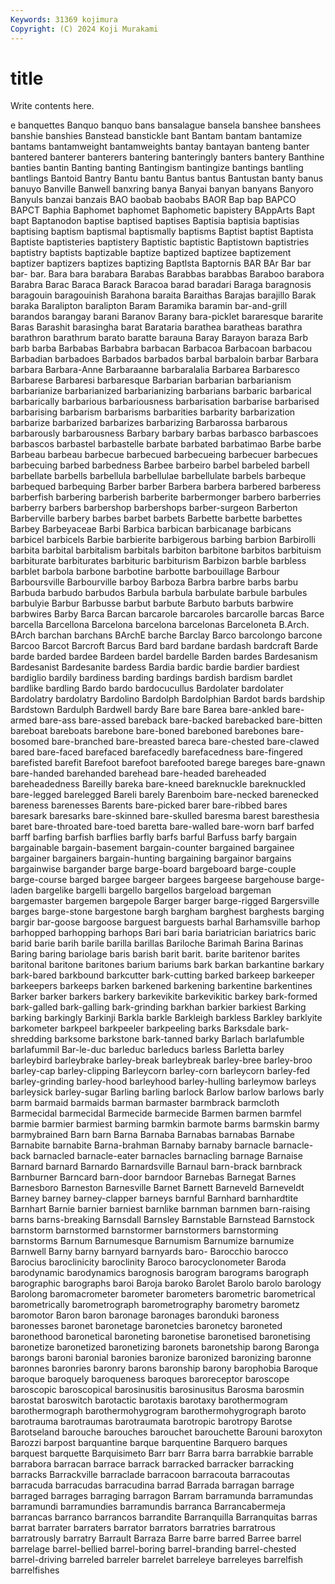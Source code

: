 ```yaml
---
Keywords: 31369 kojimura
Copyright: (C) 2024 Koji Murakami
---
```


# title

Write contents here.



e banquettes Banquo banquo bans bansalague bansela
banshee banshees banshie banshies Banstead banstickle bant Bantam bantam bantamize
bantams bantamweight bantamweights bantay bantayan banteng banter bantered banterer banterers
bantering banteringly banters bantery Banthine banties bantin Banting banting Bantingism
bantingize bantings bantling bantlings Bantoid Bantry Bantu bantu Bantus bantus
Bantustan banty banus banuyo Banville Banwell banxring banya Banyai banyan
banyans Banyoro Banyuls banzai banzais BAO baobab baobabs BAOR Bap
bap BAPCO BAPCT Baphia Baphomet baphomet Baphometic bapistery BAppArts Bapt
bapt Baptanodon baptise baptised baptises Baptisia baptisia baptisias baptising baptism
baptismal baptismally baptisms Baptist baptist Baptista Baptiste baptisteries baptistery Baptistic
baptistic Baptistown baptistries baptistry baptists baptizable baptize baptized baptizee baptizement
baptizer baptizers baptizes baptizing Baptlsta Baptornis BAR BAr Bar bar
bar- bar. Bara bara barabara Barabas Barabbas barabbas Baraboo barabora
Barabra Barac Baraca Barack Baracoa barad baradari Baraga baragnosis baragouin
baragouinish Barahona baraita Baraithas Barajas barajillo Barak baraka Baralipton baralipton
Baram Baramika baramin bar-and-grill barandos barangay barani Baranov Barany bara-picklet
bararesque bararite Baras Barashit barasingha barat Barataria barathea baratheas barathra
barathron barathrum barato baratte barauna Baray Barayon baraza Barb barb
barba Barbabas Barbabra barbacan Barbacoa Barbacoan barbacou Barbadian barbadoes Barbados
barbados barbal barbaloin barbar Barbara barbara Barbara-Anne Barbaraanne barbaralalia Barbarea
Barbaresco Barbarese Barbaresi barbaresque Barbarian barbarian barbarianism barbarianize barbarianized barbarianizing
barbarians barbaric barbarical barbarically barbarious barbariousness barbarisation barbarise barbarised barbarising
barbarism barbarisms barbarities barbarity barbarization barbarize barbarized barbarizes barbarizing Barbarossa
barbarous barbarously barbarousness Barbary barbary barbas barbasco barbascoes barbascos barbastel
barbastelle barbate barbated barbatimao Barbe barbe Barbeau barbeau barbecue barbecued
barbecueing barbecuer barbecues barbecuing barbed barbedness Barbee barbeiro barbel barbeled
barbell barbellate barbells barbellula barbellulae barbellulate barbels barbeque barbequed barbequing
Barber barber Barbera barbera barbered barberess barberfish barbering barberish barberite
barbermonger barbero barberries barberry barbers barbershop barbershops barber-surgeon Barberton Barberville
barbery barbes barbet barbets Barbette barbette barbettes Barbey Barbeyaceae Barbi
Barbica barbican barbicanage barbicans barbicel barbicels Barbie barbierite barbigerous barbing
barbion Barbirolli barbita barbital barbitalism barbitals barbiton barbitone barbitos barbituism
barbiturate barbiturates barbituric barbiturism Barbizon barble barbless barblet barbola barbone
barbotine barbotte barbouillage Barbour Barboursville Barbourville barboy Barboza Barbra barbre
barbs barbu Barbuda barbudo barbudos Barbula barbula barbulate barbule barbules
barbulyie Barbur Barbusse barbut barbute Barbuto barbuts barbwire barbwires Barby
Barca Barcan barcarole barcaroles barcarolle barcas Barce barcella Barcellona Barcelona
barcelona barcelonas Barceloneta B.Arch. BArch barchan barchans BArchE barche Barclay
Barco barcolongo barcone Barcoo Barcot Barcroft Barcus Bard bard bardane
bardash bardcraft Barde barde barded bardee Bardeen bardel bardelle Barden
bardes Bardesanism Bardesanist Bardesanite bardess Bardia bardic bardie bardier bardiest
bardiglio bardily bardiness barding bardings bardish bardism bardlet bardlike bardling
Bardo bardo bardocucullus Bardolater bardolater Bardolatry bardolatry Bardolino Bardolph Bardolphian
Bardot bards bardship Bardstown Bardulph Bardwell bardy Bare bare Barea
bare-ankled bare-armed bare-ass bare-assed bareback bare-backed barebacked bare-bitten bareboat bareboats
barebone bare-boned bareboned barebones bare-bosomed bare-branched bare-breasted bareca bare-chested bare-clawed
bared bare-faced barefaced barefacedly barefacedness bare-fingered barefisted barefit Barefoot barefoot
barefooted barege bareges bare-gnawn bare-handed barehanded barehead bare-headed bareheaded bareheadedness
Bareilly bareka bare-kneed bareknuckle bareknuckled bare-legged barelegged Bareli barely Barenboim
bare-necked barenecked bareness barenesses Barents bare-picked barer bare-ribbed bares baresark
baresarks bare-skinned bare-skulled baresma barest baresthesia baret bare-throated bare-toed baretta
bare-walled bare-worn barf barfed barff barfing barfish barflies barfly barfs
barful Barfuss barfy bargain bargainable bargain-basement bargain-counter bargained bargainee bargainer
bargainers bargain-hunting bargaining bargainor bargains bargainwise bargander barge barge-board bargeboard
barge-couple barge-course barged bargee bargeer bargees bargeese bargehouse barge-laden bargelike
bargelli bargello bargellos bargeload bargeman bargemaster bargemen bargepole Barger barger
barge-rigged Bargersville barges barge-stone bargestone bargh bargham barghest barghests barging
bargir bar-goose bargoose barguest barguests barhal Barhamsville barhop barhopped barhopping
barhops Bari bari baria bariatrician bariatrics baric barid barie barih
barile barilla barillas Bariloche Barimah Barina Barinas Baring baring bariolage
baris barish barit barit. barite baritenor barites baritonal baritone baritones
barium bariums bark barkan barkantine barkary bark-bared barkbound barkcutter bark-cutting
barked barkeep barkeeper barkeepers barkeeps barken barkened barkening barkentine barkentines
Barker barker barkers barkery barkevikite barkevikitic barkey bark-formed bark-galled bark-galling
bark-grinding barkhan barkier barkiest Barking barking barkingly Barkinji Barkla barkle
Barkleigh barkless Barkley barklyite barkometer barkpeel barkpeeler barkpeeling barks Barksdale
bark-shredding barksome barkstone bark-tanned barky Barlach barlafumble barlafummil Bar-le-duc barleduc
barleducs barless Barletta barley barleybird barleybrake barley-break barleybreak barley-bree barley-broo
barley-cap barley-clipping Barleycorn barley-corn barleycorn barley-fed barley-grinding barley-hood barleyhood barley-hulling
barleymow barleys barleysick barley-sugar Barling barling barlock Barlow barlow barlows
barly barm barmaid barmaids barman barmaster barmbrack barmcloth Barmecidal barmecidal
Barmecide barmecide Barmen barmen barmfel barmie barmier barmiest barming barmkin
barmote barms barmskin barmy barmybrained Barn barn Barna Barnaba Barnabas
barnabas Barnabe Barnabite barnabite Barna-brahman Barnaby barnaby barnacle barnacle-back barnacled
barnacle-eater barnacles barnacling barnage Barnaise Barnard barnard Barnardo Barnardsville Barnaul
barn-brack barnbrack Barnburner Barncard barn-door barndoor Barnebas Barnegat Barnes Barnesboro
Barneston Barnesville Barnet Barnett Barneveld Barneveldt Barney barney barney-clapper barneys
barnful Barnhard barnhardtite Barnhart Barnie barnier barniest barnlike barnman barnmen
barn-raising barns barns-breaking Barnsdall Barnsley Barnstable Barnstead Barnstock barnstorm barnstormed
barnstormer barnstormers barnstorming barnstorms Barnum Barnumesque Barnumism Barnumize barnumize Barnwell
Barny barny barnyard barnyards baro- Barocchio barocco Barocius baroclinicity baroclinity
Baroco barocyclonometer Baroda barodynamic barodynamics barognosis barogram barograms barograph barographic
barographs baroi Baroja baroko Barolet Barolo barolo barology Barolong baromacrometer
barometer barometers barometric barometrical barometrically barometrograph barometrography barometry barometz baromotor
Baron baron baronage baronages baronduki baroness baronesses baronet baronetage baronetcies
baronetcy baroneted baronethood baronetical baroneting baronetise baronetised baronetising baronetize baronetized
baronetizing baronets baronetship barong Baronga barongs baroni baronial baronies baronize
baronized baronizing baronne baronnes baronries baronry barons baronship barony barophobia
Baroque baroque baroquely baroqueness baroques baroreceptor baroscope baroscopic baroscopical barosinusitis
barosinusitus Barosma barosmin barostat baroswitch barotactic barotaxis barotaxy barothermogram barothermograph
barothermohygrogram barothermohygrograph baroto barotrauma barotraumas barotraumata barotropic barotropy Barotse Barotseland
barouche barouches barouchet barouchette Barouni baroxyton Barozzi barpost barquantine barque
barquentine Barquero barques barquest barquette Barquisimeto Barr barr Barra barra
barrabkie barrable barrabora barracan barrace barrack barracked barracker barracking barracks
Barrackville barraclade barracoon barracouta barracoutas barracuda barracudas barracudina barrad Barrada
barragan barrage barraged barrages barraging barragon Barram barramunda barramundas barramundi
barramundies barramundis barranca Barrancabermeja barrancas barranco barrancos barrandite Barranquilla Barranquitas
barras barrat barrater barraters barrator barrators barratries barratrous barratrously barratry
Barrault Barraza Barre barre barred Barree barrel barrelage barrel-bellied barrel-boring
barrel-branding barrel-chested barrel-driving barreled barreler barrelet barreleye barreleyes barrelfish barrelfishes
